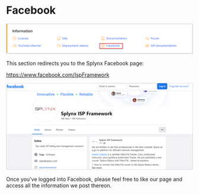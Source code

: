 Facebook
==========

![menu](icon.png)

This section redirects you to the Splynx Facebook page:

https://www.facebook.com/IspFramework

![Facebook](facebook.png)

Once you've logged into Facebook, please feel free to like our page and access all the information we post thereon.
